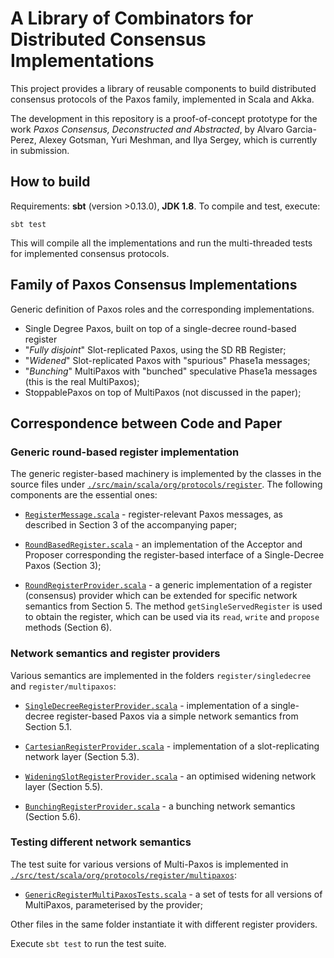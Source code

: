 # A Library of Combinators for Distributed Consensus Implementations

This project provides a library of reusable components to build
distributed consensus protocols of the Paxos family, implemented in
Scala and Akka.

The development in this repository is a proof-of-concept prototype for
the work _Paxos Consensus, Deconstructed and Abstracted_, by Alvaro
Garcia-Perez, Alexey Gotsman, Yuri Meshman, and Ilya Sergey, which is
currently in submission.

## How to build

Requirements: **sbt** (version >0.13.0), **JDK 1.8**. To compile and test, execute:

```
sbt test 
```

This will compile all the implementations and run the multi-threaded
tests for implemented consensus protocols.

## Family of Paxos Consensus Implementations

Generic definition of Paxos roles and the corresponding implementations. 
  
* Single Degree Paxos, built on top of a single-decree round-based register
* "_Fully disjoint_" Slot-replicated Paxos, using the SD RB Register;
* "_Widened_" Slot-replicated Paxos with "spurious" Phase1a messages;
* "_Bunching_" MultiPaxos with "bunched" speculative Phase1a messages
  (this is the real MultiPaxos);
* StoppablePaxos on top of MultiPaxos (not discussed in the paper);

## Correspondence between Code and Paper

### Generic round-based register implementation

The generic register-based machinery is implemented by the classes in
the source files under [`./src/main/scala/org/protocols/register`](src/main/scala/org/protocols/register). The
following components are the essential ones:

* [`RegisterMessage.scala`](src/main/scala/org/protocols/register/RegisterMessage.scala) - register-relevant Paxos messages, as
  described in Section 3 of the accompanying paper;

* [`RoundBasedRegister.scala`](src/main/scala/org/protocols/register/RoundBasedRegister.scala) - an implementation of the Acceptor and
  Proposer corresponding the register-based interface of a
  Single-Decree Paxos (Section 3);

* [`RoundRegisterProvider.scala`](src/main/scala/org/protocols/register/RoundRegisterProvider.scala) - a generic implementation of a
  register (consensus) provider which can be extended for specific
  network semantics from Section 5. The method
  `getSingleServedRegister` is used to obtain the register, which can
  be used via its `read`, `write` and `propose` methods (Section 6).

### Network semantics and register providers

Various semantics are implemented in the folders `register/singledecree` and
`register/multipaxos`:

* [`SingleDecreeRegisterProvider.scala`](src/main/scala/org/protocols/register/singledecree/SingleDecreeRegisterProvider.scala) - implementation of a
  single-decree register-based Paxos via a simple network semantics
  from Section 5.1.

* [`CartesianRegisterProvider.scala`](src/main/scala/org/protocols/register/multipaxos/CartesianRegisterProvider.scala) - implementation of a slot-replicating network layer (Section 5.3).

* [`WideningSlotRegisterProvider.scala`](src/main/scala/org/protocols/register/multipaxos/WideningSlotRegisterProvider.scala) - an optimised widening network layer (Section 5.5).

* [`BunchingRegisterProvider.scala`](src/main/scala/org/protocols/register/multipaxos/BunchingRegisterProvider.scala) - a bunching network semantics (Section 5.6).

### Testing different network semantics

The test suite for various versions of Multi-Paxos is implemented in
[`./src/test/scala/org/protocols/register/multipaxos`](./src/test/scala/org/protocols/register/multipaxos):

* [`GenericRegisterMultiPaxosTests.scala`](src/test/scala/org/protocols/register/multipaxos/GenericRegisterMultiPaxosTests.scala) - a set of tests for all versions of MultiPaxos, parameterised by the provider;

Other files in the same folder instantiate it with different register
providers.

Execute `sbt test` to run the test suite.
